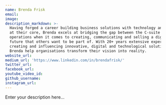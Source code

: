 ```yaml
---
name: Brenda Frisk
email:
image:
description_markdown: >-
  Having forged a career building business solutions with technology and digital
  at their core, Brenda excels at bridging the gap between the C-suite and
  operations when it comes to creating, communicating and selling a digital
  future that others want to be part of. With 20+ years extensive experience
  creating and influencing innovative, digital and technological solutions
  Brenda help organisations transform their vision into reality.
website_url:
medium_url: 'https://www.linkedin.com/in/brendafrisk/'
twitter_url:
facebook_url:
youtube_video_id:
github_username:
instagram_url:
---
```


Enter your description here...
